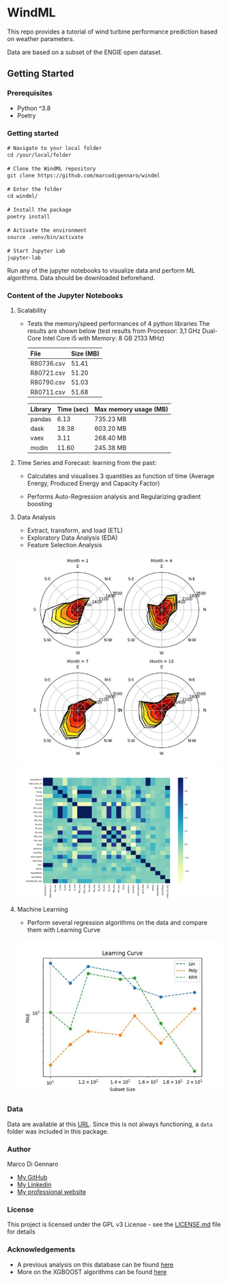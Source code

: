 # WindML

This repo provides a tutorial of wind turbine performance prediction based on weather parameters. 

Data are based on a subset of the ENGIE open dataset.

## Getting Started

### Prerequisites

- Python ^3.8
- Poetry 

### Getting started

```
# Navigate to your local folder
cd /your/local/folder

# Clone the WindML repository
git clone https://github.com/marcodigennaro/windml  

# Enter the folder
cd windml/

# Install the package
poetry install

# Activate the environment
source .venv/bin/activate

# Start Jupyter Lab
jupyter-lab  
```

Run any of the jupyter notebooks to visualize data and perform ML algorithms.
Data should be downloaded beforehand. 

### Content of the Jupyter Notebooks

  1. Scalability

     - Tests the memory/speed performances of 4 python libraries
          The results are shown below (test results from Processor: 3,1 GHz Dual-Core Intel Core i5 with Memory: 8 GB 2133 MHz)
          
          | File       | Size (MB) |
          |------------|-----------|
          | R80736.csv | 51.41     |
          | R80721.csv | 51.20     |
          | R80790.csv | 51.03     |
          | R80711.csv | 51.68     |
          
          | Library | Time (sec) | Max memory usage (MB) |
          |---------|------------|-----------------------|
          | pandas  | 6.13       | 735.23 MB             |
          | dask    | 18.38      | 603.20 MB             |
          | vaex    | 3.11       | 268.40 MB             |
          | modin   | 11.60      | 245.38 MB             |
                    
  2. Time Series and Forecast: learning from the past:
     
     - Calculates and visualises 3 quantities as function of time (Average Energy, Produced Energy and Capacity Factor)
     
     - Performs Auto-Regression analysis and Regularizing gradient boosting 

          
  3. Data Analysis

     - Extract, transform, and load (ETL) 
     - Exploratory Data Analysis (EDA) 
     - Feature Selection Analysis

     ![plot](https://github.com/marcodigennaro/windml/blob/main/images/windrose.jpeg)
     ![plot](https://github.com/marcodigennaro/windml/blob/main/images/heatmap.jpeg)
     

  4. Machine Learning

     - Perform several regression algorithms on the data and compare them with Learning Curve

     ![plot](https://github.com/marcodigennaro/windml/blob/main/images/learning_curve.jpeg)

### Data

Data are available at this [URL](https://opendata-renewables.engie.com/pages/home/).
Since this is not always functioning, a `data` folder was included in this package.

### Author

Marco Di Gennaro 
- [My GitHub](https://github.com/marcodigennaro)
- [My Linkedin](https://www.linkedin.com/in/marcodig/)
- [My professional website](https://atomistic-modelling.com/)

### License

This project is licensed under the GPL v3 License - see the [LICENSE.md](https://github.com/marcodigennaro/WindML/blob/main/LICENSE.md) file for details
 
### Acknowledgements

- A previous analysis on this database can be found [here](https://github.com/matteobonanomi/dsnd-wind-farm?tab=readme-ov-file)
- More on the XGBOOST algorithms can be found [here](https://www.youtube.com/watch?v=vV12dGe_Fho&t=1143s)



